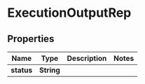 

# ExecutionOutputRep


## Properties

Name | Type | Description | Notes
------------ | ------------- | ------------- | -------------
**status** | **String** |  | 



